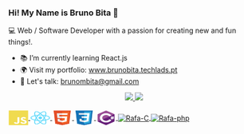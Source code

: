 ### Hi! My Name is Bruno Bita 👋

💻 Web / Software Developer with a passion for creating new and fun things!.

- 📚 I’m currently learning React.js
- 🌍 Visit my portfolio: www.brunobita.techlads.pt
- 💬 Let's talk: brunombita@gmail.com

<div align="center">
  <a href="https://github.com/Bita05">
  <img height="180em" src="https://github-readme-stats.vercel.app/api?username=Bita05&show_icons=true&theme=dracula&include_all_commits=true&count_private=true"/>
  <img height="180em" src="https://github-readme-stats.vercel.app/api/top-langs/?username=Bita05&layout=compact&langs_count=7&theme=dracula"/>
</div>

<div style="display: inline_block"><br>
  <img align="center" alt="Rafa-Js" height="30" width="40" src="https://raw.githubusercontent.com/devicons/devicon/master/icons/javascript/javascript-plain.svg">
  <img align="center" alt="Rafa-React" height="30" width="40" src="https://raw.githubusercontent.com/devicons/devicon/master/icons/react/react-original.svg">
  <img align="center" alt="Rafa-HTML" height="30" width="40" src="https://raw.githubusercontent.com/devicons/devicon/master/icons/html5/html5-original.svg">
  <img align="center" alt="Rafa-CSS" height="30" width="40" src="https://raw.githubusercontent.com/devicons/devicon/master/icons/css3/css3-original.svg">
  <img align="center" alt="Rafa-Csharp" height="30" width="40" src="https://raw.githubusercontent.com/devicons/devicon/master/icons/csharp/csharp-original.svg">
  <img align="center"  alt="Rafa-C"   height="30" width="40" src="https://cdn.jsdelivr.net/gh/devicons/devicon/icons/c/c-original.svg" />
  <img align="center"  alt="Rafa-php"   height="30" width="40" src="https://cdn.jsdelivr.net/gh/devicons/devicon/icons/php/php-original.svg" />

</div>

